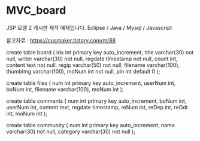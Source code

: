 # MVC_board

JSP 모델 2 게시판 제작 예제입니다.
Eclipse / Java / Mysql / Javascript

참고자료 : https://cusmaker.tistory.com/m/88

create table board (
	idx int primary key auto_increment,
	title varchar(30) not null,
	writer varchar(30) not null,
	regdate timestamp not null,
	count int,
	content text not null,
	regip varchar(50) not null,
	filename varchar(100),
	thumbImg varchar(100),
	moNum int not null,
	pin int default 0
);

create table files (
	num int primary key auto_increment,
	userNum int,
	boNum int,
	filename varchar(100),
	moNum int
);

create table comments (
	num int primary key auto_increment,
	boNum int,
	userNum int,
	content text,
	regdate timestamp,
	reNum int,
	reDep int,
	reOdr int,
	moNum int
);

create table community (
	num int primary key auto_increment,
	name varchar(30) not null,
	category varchar(30) not null
);